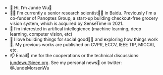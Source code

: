 - 👋 Hi, I’m Junde Wu🤩
- 🧑‍💻 I'm currently a senior research scientist🧑‍🔬 in Baidu. Previously I'm a co-funder of Panoptes Group, a start-up building checkout-free grocery vision system, which is acquired by SenseTime in 2021.
- 👀 I’m interested in artifical intellegience (machine learning, deep learning, computer vision, etc)
- 💞️ I love building things for social good🧑‍🔧 and exploring how things work🤯. My previous works are published on CVPR, ECCV, IEEE TIP, MICCAI, etc. 
- 📫 Email📨 me for the cooperations or the technical discussions: jundewu@ieee.org. See my personal news📰 on twitter: @JundeMorsenWu

<!---
WuJunde/WuJunde is a ✨ special ✨ repository because its `README.md` (this file) appears on your GitHub profile.
You can click the Preview link to take a look at your changes.
--->
